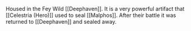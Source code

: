 Housed in the Fey Wild [[Deephaven]]. It is a very powerful artifact that [[Celestria (Hero)]] used to seal [[Malphos]]. After their battle it was returned to [[Deephaven]] and sealed away. 